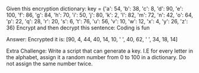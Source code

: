 Given this encryption dictionary:
key = {'a': 54, 'b': 38, 'c': 8, 'd': 90, 'e': 100, 'f': 86, 'g': 84, 'h': 70, 'i': 50, 'j': 80, 'k': 2, 'l': 82, 'm': 72, 'n': 42, 'o': 64, 'p': 22, 'q': 28, 'r': 20, 's': 6, 't': 76, 'u': 56, 'v': 10, 'w': 12, 'x': 4, 'y': 26, 'z': 36}
Encrypt and then decrypt this sentence:
Coding is fun

Answer:
Encrypted it is:
[90, 4, 44, 40, 14, 10, ' ', 40, 62, ' ', 34, 18, 14]

Extra Challenge:
Write a script that can generate a key.
I.E for every letter in the alphabet, assign it a random number from 0 to 100 in a dictionary. Do not assign the same number twice.
